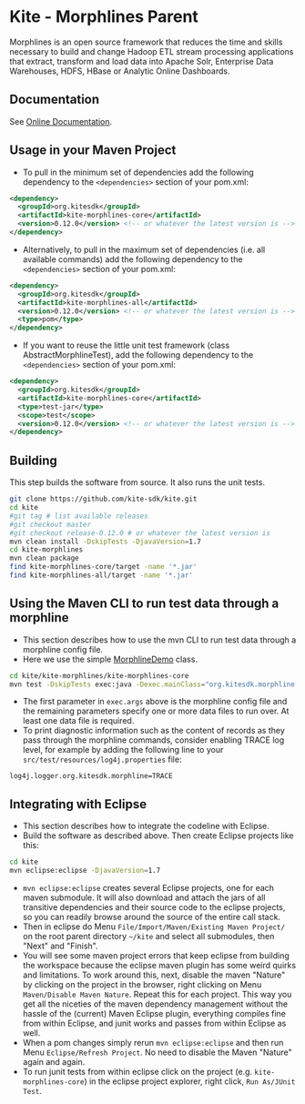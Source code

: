 # Kite - Morphlines Parent

Morphlines is an open source framework that reduces the time and skills necessary to build and
change Hadoop ETL stream processing applications that extract, transform and load data into Apache Solr, Enterprise Data Warehouses, HDFS, HBase or Analytic Online Dashboards.

## Documentation

See [Online Documentation](http://kitesdk.org/docs/current/kite-morphlines/index.html).

## Usage in your Maven Project 

* To pull in the minimum set of dependencies add the following dependency to the `<dependencies>` section of your pom.xml:

```xml
<dependency>
  <groupId>org.kitesdk</groupId>
  <artifactId>kite-morphlines-core</artifactId>
  <version>0.12.0</version> <!-- or whatever the latest version is -->
</dependency>
```

* Alternatively, to pull in the maximum set of dependencies (i.e. all available commands) add the following dependency to the `<dependencies>` section of your pom.xml:

```xml
<dependency>
  <groupId>org.kitesdk</groupId>
  <artifactId>kite-morphlines-all</artifactId>
  <version>0.12.0</version> <!-- or whatever the latest version is -->
  <type>pom</type>
</dependency>
```

* If you want to reuse the little unit test framework (class AbstractMorphlineTest), add the following dependency to the `<dependencies>` section of your pom.xml:

```xml
<dependency>
  <groupId>org.kitesdk</groupId>
  <artifactId>kite-morphlines-core</artifactId>
  <type>test-jar</type>
  <scope>test</scope>
  <version>0.12.0</version> <!-- or whatever the latest version is -->
</dependency>
```

## Building

This step builds the software from source. It also runs the unit tests.

```bash
git clone https://github.com/kite-sdk/kite.git
cd kite
#git tag # list available releases
#git checkout master
#git checkout release-0.12.0 # or whatever the latest version is
mvn clean install -DskipTests -DjavaVersion=1.7
cd kite-morphlines
mvn clean package
find kite-morphlines-core/target -name '*.jar'
find kite-morphlines-all/target -name '*.jar'
```

## Using the Maven CLI to run test data through a morphline

* This section describes how to use the mvn CLI to run test data through a morphline config file. 
* Here we use the simple [MorphlineDemo](https://github.com/kite-sdk/kite/blob/master/kite-morphlines/kite-morphlines-core/src/test/java/org/kitesdk/morphline/api/MorphlineDemo.java) class.

```bash
cd kite/kite-morphlines/kite-morphlines-core
mvn test -DskipTests exec:java -Dexec.mainClass="org.kitesdk.morphline.api.MorphlineDemo" -Dexec.args="src/test/resources/test-morphlines/addValues.conf src/test/resources/test-documents/email.txt" -Dexec.classpathScope=test
```

* The first parameter in `exec.args` above is the morphline config file and the remaining parameters specify one or more data files to run over. At least one data file is required.
* To print diagnostic information such as the content of records as they pass through the morphline commands, consider enabling TRACE log level, for example by adding the following line to your 
`src/test/resources/log4j.properties` file:

```
log4j.logger.org.kitesdk.morphline=TRACE
```

## Integrating with Eclipse

* This section describes how to integrate the codeline with Eclipse.
* Build the software as described above. Then create Eclipse projects like this:

```bash
cd kite
mvn eclipse:eclipse -DjavaVersion=1.7
```

* `mvn eclipse:eclipse` creates several Eclipse projects, one for each maven submodule.
It will also download and attach the jars of all transitive dependencies and their source code to the eclipse
projects, so you can readily browse around the source of the entire call stack.
* Then in eclipse do Menu `File/Import/Maven/Existing Maven Project/` on the root parent
directory `~/kite` and select all submodules, then "Next" and "Finish".
* You will see some maven project errors that keep eclipse from building the workspace because
the eclipse maven plugin has some weird quirks and limitations. To work around this, next, disable
the maven "Nature" by clicking on the project in the browser, right clicking on Menu
`Maven/Disable Maven Nature`. Repeat this for each project. This way you get all the niceties of the maven dependency management
without the hassle of the (current) Maven Eclipse plugin, everything compiles fine from within
Eclipse, and junit works and passes from within Eclipse as well.
* When a pom changes simply rerun `mvn eclipse:eclipse` and
then run Menu `Eclipse/Refresh Project`. No need to disable the Maven "Nature" again and again.
* To run junit tests from within eclipse click on the project (e.g. `kite-morphlines-core`)
in the eclipse project explorer, right click, `Run As/JUnit Test`.
